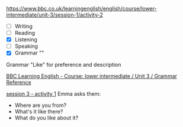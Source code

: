 
https://www.bbc.co.uk/learningenglish/english/course/lower-intermediate/unit-3/session-1/activity-2


- [ ] Writing
- [ ] Reading
- [x] Listening   
- [ ] Speaking
- [x] Grammar  ""

Grammar "Like" for preference and description

[BBC Learning English - Course: lower intermediate / Unit 3 / Grammar Reference](https://www.bbc.co.uk/learningenglish/english/course/lower-intermediate/unit-3/tab/grammar)

[session 3 - activity 1](https://www.bbc.co.uk/learningenglish/english/course/lower-intermediate/unit-3/session-3/activity-1)
Emma asks them:

- Where are you from?
- What's it like there?
- What do you like about it?


